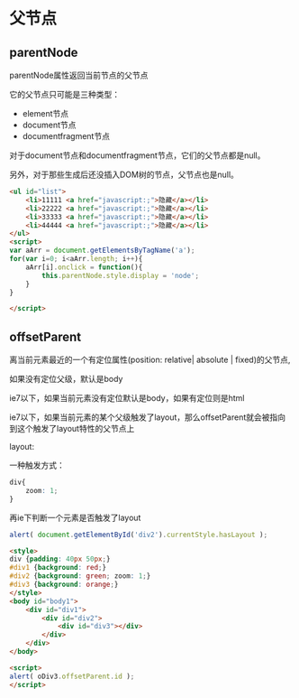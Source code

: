 # 父节点

## parentNode

parentNode属性返回当前节点的父节点

它的父节点只可能是三种类型：

- element节点
- document节点
- documentfragment节点


对于document节点和documentfragment节点，它们的父节点都是null。

另外，对于那些生成后还没插入DOM树的节点，父节点也是null。

```html
<ul id="list">
    <li>11111 <a href="javascript:;">隐藏</a></li>
    <li>22222 <a href="javascript:;">隐藏</a></li>
    <li>33333 <a href="javascript:;">隐藏</a></li>
    <li>44444 <a href="javascript:;">隐藏</a></li>
</ul>
<script>
var aArr = document.getElementsByTagName('a');
for(var i=0; i<aArr.length; i++){
    aArr[i].onclick = function(){
        this.parentNode.style.display = 'node';
    }
}

</script>
```

## offsetParent

离当前元素最近的一个有定位属性(position: relative| absolute | fixed)的父节点,

如果没有定位父级，默认是body

ie7以下，如果当前元素没有定位默认是body，如果有定位则是html

ie7以下，如果当前元素的某个父级触发了layout，那么offsetParent就会被指向到这个触发了layout特性的父节点上


layout:


一种触发方式：
```css
div{
    zoom: 1;
}
```

再ie下判断一个元素是否触发了layout

```js
alert( document.getElementById('div2').currentStyle.hasLayout );
```



```html
<style>
div {padding: 40px 50px;}
#div1 {background: red;}
#div2 {background: green; zoom: 1;}
#div3 {background: orange;}
</style>
<body id="body1">
    <div id="div1">
        <div id="div2">
            <div id="div3"></div>
        </div>
    </div>
</body>

<script>
alert( oDiv3.offsetParent.id );
</script>
```



